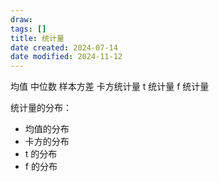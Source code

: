 ```yaml
---
draw:
tags: []
title: 统计量
date created: 2024-07-14
date modified: 2024-11-12
---
```


均值 中位数 样本方差 卡方统计量 t 统计量 f 统计量

统计量的分布：

- 均值的分布  
- 卡方的分布  
- t 的分布  
- f 的分布
